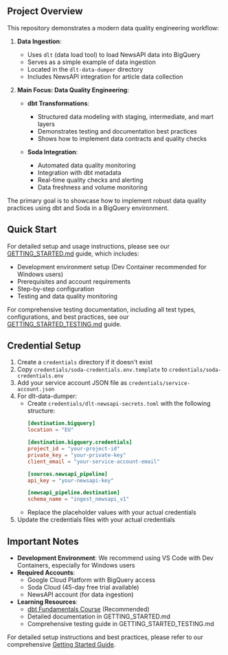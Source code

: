 ## Project Overview

This repository demonstrates a modern data quality engineering workflow:

1. **Data Ingestion**:
   - Uses `dlt` (data load tool) to load NewsAPI data into BigQuery
   - Serves as a simple example of data ingestion
   - Located in the `dlt-data-dumper` directory
   - Includes NewsAPI integration for article data collection

2. **Main Focus: Data Quality Engineering**:
   - **dbt Transformations**:
     - Structured data modeling with staging, intermediate, and mart layers
     - Demonstrates testing and documentation best practices
     - Shows how to implement data contracts and quality checks
   
   - **Soda Integration**:
     - Automated data quality monitoring
     - Integration with dbt metadata
     - Real-time quality checks and alerting
     - Data freshness and volume monitoring

The primary goal is to showcase how to implement robust data quality practices using dbt and Soda in a BigQuery environment.

## Quick Start

For detailed setup and usage instructions, please see our [GETTING_STARTED.md](GETTING_STARTED.md) guide, which includes:
- Development environment setup (Dev Container recommended for Windows users)
- Prerequisites and account requirements
- Step-by-step configuration
- Testing and data quality monitoring

For comprehensive testing documentation, including all test types, configurations, and best practices, see our [GETTING_STARTED_TESTING.md](GETTING_STARTED_TESTING.md) guide.

## Credential Setup
1. Create a `credentials` directory if it doesn't exist
2. Copy `credentials/soda-credentials.env.template` to `credentials/soda-credentials.env`
3. Add your service account JSON file as `credentials/service-account.json`
4. For dlt-data-dumper:
   - Create `credentials/dlt-newsapi-secrets.toml` with the following structure:
     ```toml
     [destination.bigquery]
     location = "EU"

     [destination.bigquery.credentials]
     project_id = "your-project-id"
     private_key = "your-private-key"
     client_email = "your-service-account-email"

     [sources.newsapi_pipeline]
     api_key = "your-newsapi-key"

     [newsapi_pipeline.destination]
     schema_name = "ingest_newsapi_v1"
     ```
   - Replace the placeholder values with your actual credentials
5. Update the credentials files with your actual credentials

## Important Notes

- **Development Environment**: We recommend using VS Code with Dev Containers, especially for Windows users
- **Required Accounts**:
  - Google Cloud Platform with BigQuery access
  - Soda Cloud (45-day free trial available)
  - NewsAPI account (for data ingestion)
- **Learning Resources**: 
  - [dbt Fundamentals Course](https://learn.getdbt.com/courses/dbt-fundamentals) (Recommended)
  - Detailed documentation in GETTING_STARTED.md
  - Comprehensive testing guide in GETTING_STARTED_TESTING.md

For detailed setup instructions and best practices, please refer to our comprehensive [Getting Started Guide](GETTING_STARTED.md).